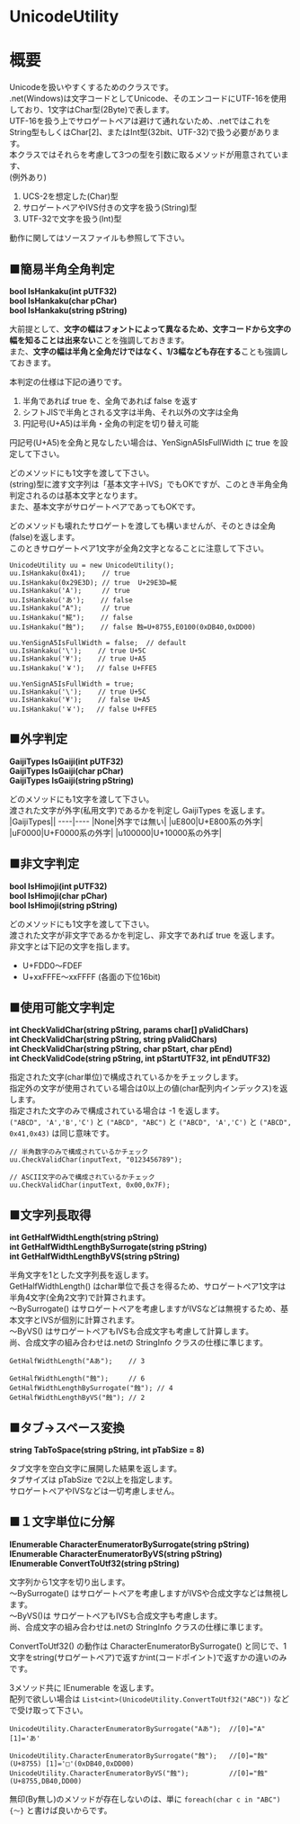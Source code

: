 # UnicodeUtility
**概要**
==========
Unicodeを扱いやすくするためのクラスです。  
.net(Windows)は文字コードとしてUnicode、そのエンコードにUTF-16を使用しており、1文字はChar型(2Byte)で表します。  
UTF-16を扱う上でサロゲートペアは避けて通れないため、.netではこれをString型もしくはChar[2]、またはInt型(32bit、UTF-32)で扱う必要があります。  
本クラスではそれらを考慮して3つの型を引数に取るメソッドが用意されています、  
(例外あり)
1. UCS-2を想定した(Char)型  
1. サロゲートペアやIVS付きの文字を扱う(String)型  
1. UTF-32で文字を扱う(Int)型  

動作に関してはソースファイルも参照して下さい。

■**簡易半角全角判定**
------
**bool IsHankaku(int pUTF32)**  
**bool IsHankaku(char pChar)**  
**bool IsHankaku(string pString)**  

大前提として、**文字の幅はフォントによって異なるため、文字コードから文字の幅を知ることは出来ない**ことを強調しておきます。  
また、**文字の幅は半角と全角だけではなく、1/3幅なども存在する**ことも強調しておきます。  

本判定の仕様は下記の通りです。  
1. 半角であれば true を、全角であれば false を返す  
1. シフトJISで半角とされる文字は半角、それ以外の文字は全角  
1. 円記号(U+A5)は半角・全角の判定を切り替え可能

円記号(U+A5)を全角と見なしたい場合は、YenSignA5IsFullWidth に true を設定して下さい。

どのメソッドにも1文字を渡して下さい。  
(string)型に渡す文字列は「基本文字＋IVS」でもOKですが、このとき半角全角判定されるのは基本文字となります。  
また、基本文字がサロゲートペアであってもOKです。  

どのメソッドも壊れたサロゲートを渡しても構いませんが、そのときは全角(false)を返します。  
このときサロゲートペア1文字が全角2文字となることに注意して下さい。

    UnicodeUtility uu = new UnicodeUtility();  
    uu.IsHankaku(0x41);    // true
    uu.IsHankaku(0x29E3D); // true  U+29E3D=𩸽
    uu.IsHankaku('A');     // true
    uu.IsHankaku('あ');    // false
    uu.IsHankaku("A");     // true
    uu.IsHankaku("𩸽");    // false
    uu.IsHankaku("蝕󠄀");    // false 蝕=U+8755,E0100(0xDB40,0xDD00)

    uu.YenSignA5IsFullWidth = false;  // default
    uu.IsHankaku('\');    // true U+5C
    uu.IsHankaku('¥');    // true U+A5
    uu.IsHankaku('￥');   // false U+FFE5

    uu.YenSignA5IsFullWidth = true;
    uu.IsHankaku('\');    // true U+5C
    uu.IsHankaku('¥');    // false U+A5
    uu.IsHankaku('￥');   // false U+FFE5

■**外字判定**
------
**GaijiTypes IsGaiji(int pUTF32)**  
**GaijiTypes IsGaiji(char pChar)**  
**GaijiTypes IsGaiji(string pString)**  

どのメソッドにも1文字を渡して下さい。  
渡された文字が外字(私用文字)であるかを判定し GaijiTypes を返します。  
|GaijiTypes||
----|----
|None|外字では無い|
|uE800|U+E800系の外字|
|uF0000|U+F0000系の外字|
|u100000|U+10000系の外字|

■**非文字判定**
------
**bool IsHimoji(int pUTF32)**  
**bool IsHimoji(char pChar)**  
**bool IsHimoji(string pString)**  

どのメソッドにも1文字を渡して下さい。  
渡された文字が非文字であるかを判定し、非文字であれば true を返します。  
非文字とは下記の文字を指します。  
+ U+FDD0～FDEF
+ U+xxFFFE～xxFFFF (各面の下位16bit)

■**使用可能文字判定**
------
**int CheckValidChar(string pString, params char[] pValidChars)**  
**int CheckValidChar(string pString, string pValidChars)**  
**int CheckValidChar(string pString, char pStart, char pEnd)**  
**int CheckValidCode(string pString, int pStartUTF32, int pEndUTF32)**  

指定された文字(char単位)で構成されているかをチェックします。  
指定外の文字が使用されている場合は0以上の値(char配列内インデックス)を返します。  
指定された文字のみで構成されている場合は -1 を返します。  
`("ABCD", 'A','B','C')` と `("ABCD", "ABC")` と `("ABCD", 'A','C')`  と `("ABCD", 0x41,0x43)` は同じ意味です。  

    // 半角数字のみで構成されているかチェック
    uu.CheckValidChar(inputText, "0123456789");

    // ASCII文字のみで構成されているかチェック
    uu.CheckValidChar(inputText, 0x00,0x7F);

■**文字列長取得**
------
**int GetHalfWidthLength(string pString)**  
**int GetHalfWidthLengthBySurrogate(string pString)**  
**int GetHalfWidthLengthByVS(string pString)**  

半角文字を1とした文字列長を返します。  
GetHalfWidthLength() はchar単位で長さを得るため、サロゲートぺア1文字は半角4文字(全角2文字)で計算されます。  
～BySurrogate() はサロゲートペアを考慮しますがIVSなどは無視するため、基本文字とIVSが個別に計算されます。  
～ByVS() はサロゲートぺアもIVSも合成文字も考慮して計算します。  
尚、合成文字の組み合わせは.netの StringInfo クラスの仕様に準じます。

    GetHalfWidthLength("Aあ");    // 3

    GetHalfWidthLength("蝕󠄀");     // 6
    GetHalfWidthLengthBySurrogate("蝕󠄀"); // 4
    GetHalfWidthLengthByVS("蝕󠄀"); // 2

■**タブ→スペース変換**
------
**string TabToSpace(string pString, int pTabSize = 8)**

タブ文字を空白文字に展開した結果を返します。  
タブサイズは pTabSize で2以上を指定します。  
サロゲートぺアやIVSなどは一切考慮しません。  

■**１文字単位に分解**
------
**IEnumerable<string> CharacterEnumeratorBySurrogate(string pString)**  
**IEnumerable<string> CharacterEnumeratorByVS(string pString)**  
**IEnumerable<int> ConvertToUtf32(string pString)**  

文字列から1文字を切り出します。  
～BySurrogate() はサロゲートぺアを考慮しますがIVSや合成文字などは無視します。  
～ByVS()は サロゲートぺアもIVSも合成文字も考慮します。  
尚、合成文字の組み合わせは.netの StringInfo クラスの仕様に準じます。  

ConvertToUtf32() の動作は CharacterEnumeratorBySurrogate() と同じで、1文字をstring(サロゲートぺア)で返すかint(コードポイント)で返すかの違いのみです。  

3メソッド共に IEnumerable を返します。  
配列で欲しい場合は `List<int>(UnicodeUtility.ConvertToUtf32("ABC"))` などで受け取って下さい。  

    UnicodeUtility.CharacterEnumeratorBySurrogate("Aあ");  //[0]="A" [1]='あ'

    UnicodeUtility.CharacterEnumeratorBySurrogate("蝕󠄀");   //[0]="蝕"(U+8755) [1]='□'(0xDB40,0xDD00)
    UnicodeUtility.CharacterEnumeratorByVS("蝕󠄀");          //[0]="蝕󠄀"(U+8755,DB40,DD00)

無印(By無し)のメソッドが存在しないのは、単に `foreach(char c in "ABC"){～}` と書けば良いからです。
